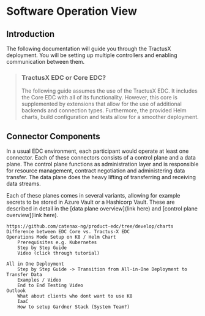 # Software Operation View

## Introduction

The following documentation will guide you through the TractusX deployment.
You will be setting up multiple controllers and enabling communication between them.
<!---
move the following to main README.md
-->
> ### TractusX EDC or Core EDC?
> 
> The following guide assumes the use of the TractusX EDC.
> It includes the Core EDC with all of its functionality.
> However, this core is supplemented by extensions that allow for the use of additional backends and connection types.
> Furthermore, the provided Helm charts, build configuration and tests allow for a smoother deployment.

## Connector Components
<!---
move the following to main README.md
-->
In a usual EDC environment, each participant would operate at least one connector.
Each of these connectors consists of a control plane and a data plane.
The control plane functions as administration layer and is responsible for resource management, contract negotiation and administering data transfer.
The data plane does the heavy lifting of transferring and receiving data streams.

Each of these planes comes in several variants, allowing for example secrets to be stored in Azure Vault or a Hashicorp Vault.
These are described in detail in the [data plane overview](link here) and [control plane overview](link here).


    https://github.com/catenax-ng/product-edc/tree/develop/charts
    Difference between EDC Core vs. Tractus-X EDC
    Operations Mode Setup on K8 / Helm Chart
        Prerequisites e.g. Kubernetes
        Step by Step Guide
        Video (click through tutorial)

    All in One Deployment
        Step by Step Guide -> Transition from All-in-One Deployment to Transfer Data
        Examples / Video
        End to End Testing Video
    Outlook
        What about clients who dont want to use K8
        IaaC
        How to setup Gardner Stack (System Team?)